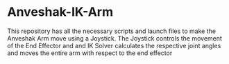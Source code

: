 # Anveshak-IK-Arm
This repository has all the necessary scripts and launch files to make the Anveshak Arm move using a Joystick. The Joystick controls the movement of the End Effector and and IK Solver calculates the respective joint angles and moves the entire arm with respect to the end effector
